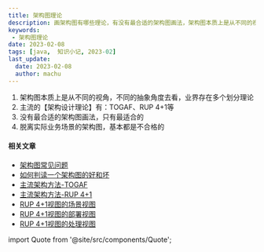 ```yaml
---
title: 架构图理论
description: 画架构图有哪些理论，有没有最合适的架构图画法，架构图本质上是从不同的视角，不同的抽象角度去看，业界存在多个划分理论
keywords:
 - 架构图理论
date: 2023-02-08
tags: [java,  知识小记, 2023-02]
last_update:
  date: 2023-02-08
  author: machu
---
```




1. 架构图本质上是从不同的视角，不同的抽象角度去看，业界存在多个划分理论
2. 主流的【架构设计理论】有：TOGAF、RUP 4+1等
3. 没有最合适的架构图画法，只有最适合的
4. 脱离实际业务场景的架构图，基本都是不合格的



#### 相关文章

- [架构图常见问题](https://machu.top/docs/小记/2023-02/07架构图常见问题)
- [如何判读一个架构图的好和坏](https://machu.top/docs/小记/2023-02/09如何判断一个架构图的好和坏)
- [主流架构方法-TOGAF](https://machu.top/docs/小记/2023-02/10主流架构方法-TOGAF)
- [主流架构方法-RUP 4+1](https://machu.top/docs/小记/2023-02/11主流架构方法-RUP%204+1)
- [RUP 4+1视图的场景视图](https://machu.top/docs/小记/2023-02/12RUP%204+1视图的场景视图)
- [RUP 4+1视图的部署视图](https://machu.top/docs/小记/2023-02/13RUP%204+1视图的部署视图)
- [RUP 4+1视图的处理视图](https://machu.top/docs/小记/2023-02/14RUP%204+1视图的处理视图)



import Quote from '@site/src/components/Quote';

> <Quote></Quote>
